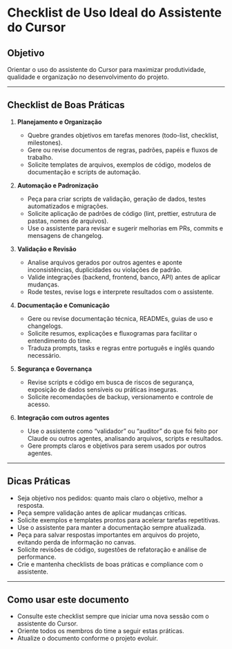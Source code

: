 # Checklist de Uso Ideal do Assistente do Cursor

## Objetivo
Orientar o uso do assistente do Cursor para maximizar produtividade, qualidade e organização no desenvolvimento do projeto.

---

## Checklist de Boas Práticas

1. **Planejamento e Organização**
   - Quebre grandes objetivos em tarefas menores (todo-list, checklist, milestones).
   - Gere ou revise documentos de regras, padrões, papéis e fluxos de trabalho.
   - Solicite templates de arquivos, exemplos de código, modelos de documentação e scripts de automação.

2. **Automação e Padronização**
   - Peça para criar scripts de validação, geração de dados, testes automatizados e migrações.
   - Solicite aplicação de padrões de código (lint, prettier, estrutura de pastas, nomes de arquivos).
   - Use o assistente para revisar e sugerir melhorias em PRs, commits e mensagens de changelog.

3. **Validação e Revisão**
   - Analise arquivos gerados por outros agentes e aponte inconsistências, duplicidades ou violações de padrão.
   - Valide integrações (backend, frontend, banco, API) antes de aplicar mudanças.
   - Rode testes, revise logs e interprete resultados com o assistente.

4. **Documentação e Comunicação**
   - Gere ou revise documentação técnica, READMEs, guias de uso e changelogs.
   - Solicite resumos, explicações e fluxogramas para facilitar o entendimento do time.
   - Traduza prompts, tasks e regras entre português e inglês quando necessário.

5. **Segurança e Governança**
   - Revise scripts e código em busca de riscos de segurança, exposição de dados sensíveis ou práticas inseguras.
   - Solicite recomendações de backup, versionamento e controle de acesso.

6. **Integração com outros agentes**
   - Use o assistente como “validador” ou “auditor” do que foi feito por Claude ou outros agentes, analisando arquivos, scripts e resultados.
   - Gere prompts claros e objetivos para serem usados por outros agentes.

---

## Dicas Práticas
- Seja objetivo nos pedidos: quanto mais claro o objetivo, melhor a resposta.
- Peça sempre validação antes de aplicar mudanças críticas.
- Solicite exemplos e templates prontos para acelerar tarefas repetitivas.
- Use o assistente para manter a documentação sempre atualizada.
- Peça para salvar respostas importantes em arquivos do projeto, evitando perda de informação no canvas.
- Solicite revisões de código, sugestões de refatoração e análise de performance.
- Crie e mantenha checklists de boas práticas e compliance com o assistente.

---

## Como usar este documento
- Consulte este checklist sempre que iniciar uma nova sessão com o assistente do Cursor.
- Oriente todos os membros do time a seguir estas práticas.
- Atualize o documento conforme o projeto evoluir. 